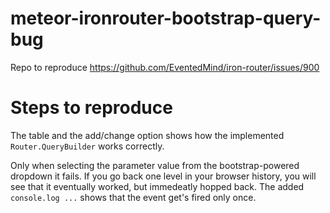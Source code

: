 meteor-ironrouter-bootstrap-query-bug
=====================================

Repo to reproduce https://github.com/EventedMind/iron-router/issues/900

# Steps to reproduce
The table and the add/change option shows how the implemented `Router.QueryBuilder` works correctly.

Only when selecting the parameter value from the bootstrap-powered dropdown it fails. If you go back one level in your browser history, you will see that it eventually worked, but immedeatly hopped back. The added `console.log ...` shows that the event get's fired only once.
